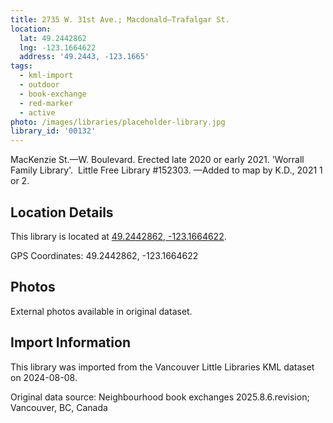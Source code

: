 ```yaml
---
title: 2735 W. 31st Ave.; Macdonald—Trafalgar St.
location:
  lat: 49.2442862
  lng: -123.1664622
  address: '49.2443, -123.1665'
tags:
  - kml-import
  - outdoor
  - book-exchange
  - red-marker
  - active
photo: /images/libraries/placeholder-library.jpg
library_id: '00132'
---
```

MacKenzie St.—W. Boulevard.
Erected late 2020 or early 2021.
'Worrall Family Library'.  
Little Free Library #152303.
—Added to map by K.D., 2021 1 or 2.

## Location Details

This library is located at [49.2442862, -123.1664622](https://www.google.com/maps?q=49.2442862,-123.1664622).

GPS Coordinates: 49.2442862, -123.1664622

## Photos

External photos available in original dataset.

## Import Information

This library was imported from the Vancouver Little Libraries KML dataset on 2024-08-08.

Original data source: Neighbourhood book exchanges 2025.8.6.revision; Vancouver, BC, Canada
